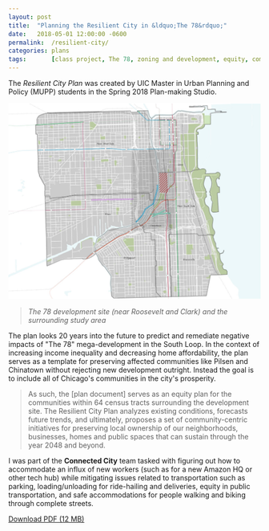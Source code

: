 ```yaml
---
layout: post
title:  "Planning the Resilient City in &ldquo;The 78&rdquo;"
date:   2018-05-01 12:00:00 -0600
permalink:  /resilient-city/
categories: plans
tags:       [class project, The 78, zoning and development, equity, complete streets]
---
```


The *Resilient City Plan* was created by UIC Master in Urban Planning and Policy (MUPP) students in the Spring 2018 Plan-making Studio.

![Map of the 64 Census tracts and the development site](/assets/resilient-map.png)
> *The 78 development site (near Roosevelt and Clark) and the surrounding study area*

The plan looks 20 years into the future to predict and remediate negative impacts of "The 78" mega-development in the South Loop. In the context of increasing income inequality and decreasing home affordability, the plan serves as a template for preserving affected communities like Pilsen and Chinatown without rejecting new development outright. Instead the goal is to include all of Chicago&apos;s communities in the city&apos;s prosperity.

> As such, the [plan document] serves as an equity plan for the communities within 64 census tracts surrounding the development site. The Resilient City Plan analyzes existing conditions, forecasts future trends, and ultimately, proposes a set of community-centric initiatives for preserving local ownership of our neighborhoods, businesses, homes and public spaces that can sustain through the year 2048 and beyond.

I was part of the **Connected City** team tasked with figuring out how to accommodate an influx of new workers (such as for a new Amazon HQ or other tech hub) while mitigating issues related to transportation such as parking, loading/unloading for ride-hailing and deliveries, equity in public transportation, and safe accommodations for people walking and biking through complete streets.

[Download PDF (12 MB)](/assets/resilient-city-web.pdf)
